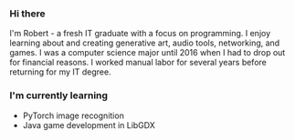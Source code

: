 ### Hi there

I'm Robert - a fresh IT graduate with a focus on programming. I enjoy learning about and creating generative art, audio tools, networking, and games. I was a computer science major until 2016 when I had to drop out for financial reasons. I worked manual labor for several years before returning for my IT degree. 

### I'm currently learning
- PyTorch image recognition
- Java game development in LibGDX
